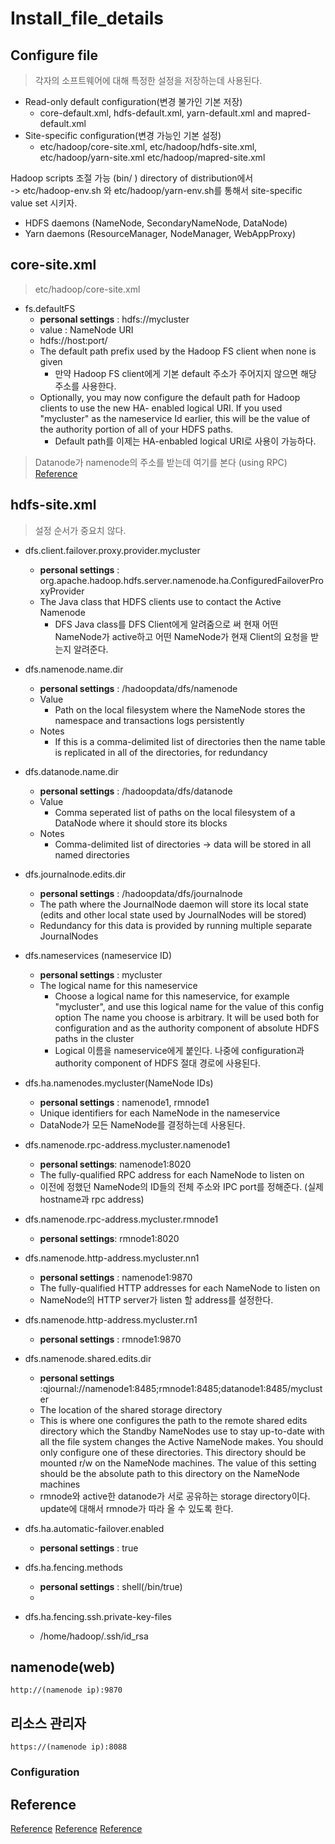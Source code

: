 # Install_file_details 

## Configure file
> 각자의 소프트웨어에 대해 특정한 설정을 저장하는데 사용된다.
- Read-only default configuration(변경 불가인 기본 저장)
  - core-default.xml, hdfs-default.xml, yarn-default.xml and mapred-default.xml
- Site-specific configuration(변경 가능인 기본 설정)
  - etc/hadoop/core-site.xml, etc/hadoop/hdfs-site.xml, etc/hadoop/yarn-site.xml etc/hadoop/mapred-site.xml

Hadoop scripts 조절 가능 (bin/ ) directory of distribution에서  
-> etc/hadoop-env.sh 와 etc/hadoop/yarn-env.sh를 통해서 site-specific value set 시키자.

- HDFS daemons (NameNode, SecondaryNameNode, DataNode)
- Yarn daemons (ResourceManager, NodeManager, WebAppProxy)


## core-site.xml
> etc/hadoop/core-site.xml

- fs.defaultFS
  - **personal settings** : hdfs://mycluster
  - value : NameNode URI
  - hdfs://host:port/
  - The default path prefix used by the Hadoop FS client when none is given
    - 만약 Hadoop FS client에게 기본 default 주소가 주어지지 않으면 해당 주소를 사용한다.
  - Optionally, you may now configure the default path for Hadoop clients to use the new HA- enabled logical URI. If you used "mycluster" as the nameservice Id earlier, this will be the value of the authority portion of all of your HDFS paths.
    - Default path를 이제는 HA-enbabled logical URI로 사용이 가능하다.
> Datanode가 namenode의 주소를 받는데 여기를 본다 (using RPC) [Reference](https://community.cloudera.com/t5/Support-Questions/difference-between-fs-defaultFS-and-dfs-namenode-http/td-p/214958#:~:text=The%20fs.,create%20the%20distributed%20file%20system.)


## hdfs-site.xml
> 설정 순서가 중요치 않다.

- dfs.client.failover.proxy.provider.mycluster
  - **personal settings** : org.apache.hadoop.hdfs.server.namenode.ha.ConfiguredFailoverProxyProvider
  - The Java class that HDFS clients use to contact the Active Namenode
    - DFS Java class를 DFS Client에게 알려줌으로 써 현재 어떤 NameNode가 active하고 어떤 NameNode가 현재 Client의 요청을 받는지 알려준다.
    
- dfs.namenode.name.dir
  - **personal settings** : /hadoopdata/dfs/namenode
  - Value
    - Path on the local filesystem where the NameNode stores the namespace and transactions logs persistently
  - Notes
    - If this is a comma-delimited list of directories then the name table is replicated in all of the directories, for redundancy

- dfs.datanode.name.dir
  - **personal settings** : /hadoopdata/dfs/datanode
  - Value
    - Comma seperated list of paths on the local filesystem of a DataNode where it should store its blocks
  - Notes
    - Comma-delimited list of directories -> data will be stored in all named directories

- dfs.journalnode.edits.dir
  - **personal settings** : /hadoopdata/dfs/journalnode
  - The path where the JournalNode daemon will store its local state (edits and other local state used by JournalNodes will be stored)
  - Redundancy for this data is provided by running multiple separate JournalNodes

- dfs.nameservices (nameservice ID)
  - **personal settings** : mycluster
  - The logical name for this nameservice
    - Choose a logical name for this nameservice, for example "mycluster", and use this logical name for the value of this config option The name you choose is arbitrary. It will be used both for configuration and as the authority component of absolute HDFS paths in the cluster
    - Logical 이름을 nameservice에게 붙인다. 나중에 configuration과 authority component of HDFS 절대 경로에 사용된다.

- dfs.ha.namenodes.mycluster(NameNode IDs)
  - **personal settings** : namenode1, rmnode1
  - Unique identifiers for each NameNode in the nameservice
  - DataNode가 모든 NameNode를 결정하는데 사용된다.

- dfs.namenode.rpc-address.mycluster.namenode1
  - **personal settings**: namenode1:8020
  - The fully-qualified RPC address for each NameNode to listen on
  - 이전에 정했던 NameNode의 ID들의 전체 주소와 IPC port를 정해준다. (실제 hostname과 rpc address)
- dfs.namenode.rpc-address.mycluster.rmnode1
  - **personal settings**: rmnode1:8020

- dfs.namenode.http-address.mycluster.nn1
  - **personal settings** : namenode1:9870
  - The fully-qualified HTTP addresses for each NameNode to listen on
  - NameNode의 HTTP server가 listen 할 address를 설정한다.
- dfs.namenode.http-address.mycluster.rn1
  - **personal settings** : rmnode1:9870

- dfs.namenode.shared.edits.dir
  - **personal settings** :qjournal://namenode1:8485;rmnode1:8485;datanode1:8485/mycluster
  - The location of the shared storage directory
  - This is where one configures the path to the remote shared edits directory which the Standby NameNodes use to stay up-to-date with all the file system changes the Active NameNode makes. You should only configure one of these directories. This directory should be mounted r/w on the NameNode machines. The value of this setting should be the absolute path to this directory on the NameNode machines
  - rmnode와 active한 datanode가 서로 공유하는 storage directory이다. update에 대해서 rmnode가 따라 올 수 있도록 한다.

- dfs.ha.automatic-failover.enabled
  - **personal settings** : true
- dfs.ha.fencing.methods
  - **personal settings** : shell(/bin/true)
  - 







- dfs.ha.fencing.ssh.private-key-files
  - /home/hadoop/.ssh/id_rsa

## namenode(web)
```
http://(namenode ip):9870
```

## 리소스 관리자
```
https://(namenode ip):8088
```


### Configuration
## Reference
[Reference](https://hadoop.apache.org/docs/r3.1.1/hadoop-project-dist/hadoop-common/ClusterSetup.html)
[Reference](https://hadoop.apache.org/docs/stable/hadoop-project-dist/hadoop-hdfs/HDFSHighAvailabilityWithNFS.html)
[Reference](https://www.edureka.co/community/1401/meaning-of-fs-defaultfs-property-in-core-site-xml-in-hadoop)
